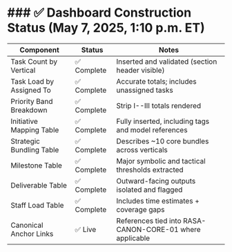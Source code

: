 # ### ✅ Dashboard Construction Status (May 7, 2025, 1:10 p.m. ET)

| Component | Status | Notes |
|---|---|---|
| Task Count by Vertical | ✅ Complete | Inserted and validated (section header visible) |
| Task Load by Assigned To | ✅ Complete | Accurate totals; includes unassigned tasks |
| Priority Band Breakdown | ✅ Complete | Strip I--III totals rendered |
| Initiative Mapping Table | ✅ Complete | Fully inserted, including tags and model references |
| Strategic Bundling Table | ✅ Complete | Describes \~10 core bundles across verticals |
| Milestone Table | ✅ Complete | Major symbolic and tactical thresholds extracted |
| Deliverable Table | ✅ Complete | Outward-facing outputs isolated and flagged |
| Staff Load Table | ✅ Complete | Includes time estimates + coverage gaps |
| Canonical Anchor Links | ✅ Live | References tied into RASA-CANON-CORE-01 where applicable |

